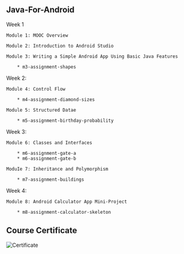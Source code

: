 Java-For-Android
-------------------------------------------------------------------

Week 1

	Module 1: MOOC Overview

	Module 2: Introduction to Android Studio

	Module 3: Writing a Simple Android App Using Basic Java Features

		* m3-assignment-shapes
	
	
Week 2:
	
	Module 4: Control Flow

		* m4-assignment-diamond-sizes
		
	Module 5: Structured Datae

		* m5-assignment-birthday-probability
	
	
Week 3:
	
	Module 6: Classes and Interfaces

		* m6-assignment-gate-a
		* m6-assignment-gate-b
		
	ModuIe 7: Inheritance and Polymorphism

		* m7-assignment-buildings
	
	
Week 4:
	
	Module 8: Android Calculator App Mini-Project 

		* m8-assignment-calculator-skeleton

			
Course Certificate
-------------------------------------------------------------------
![Certificate](https://coursera.org/share/9dc1e5df143bbbacdd00508ba28b9c46)